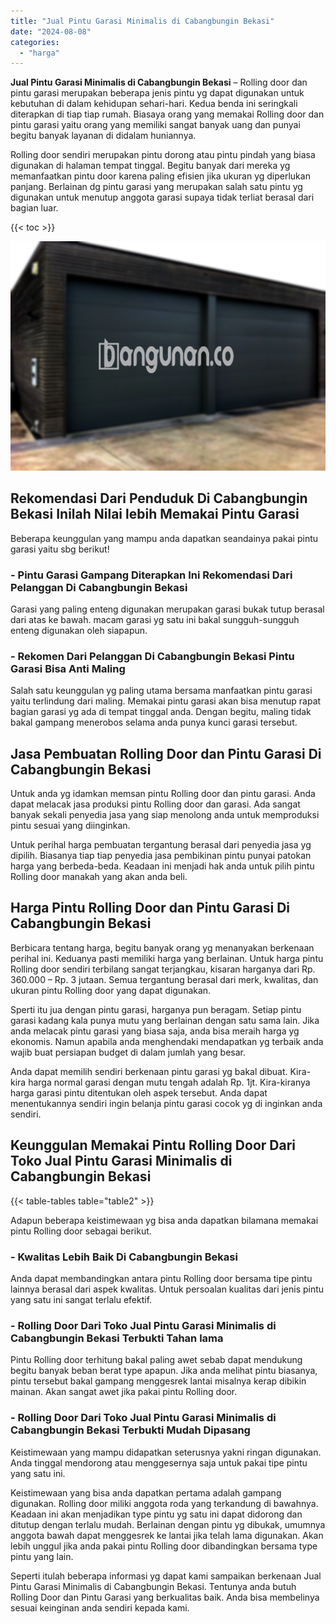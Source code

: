 ```yaml
---
title: "Jual Pintu Garasi Minimalis di Cabangbungin Bekasi"
date: "2024-08-08"
categories: 
  - "harga"
---
```


**Jual Pintu Garasi Minimalis di Cabangbungin Bekasi** – Rolling door dan pintu garasi merupakan beberapa jenis pintu yg dapat digunakan untuk kebutuhan di dalam kehidupan sehari-hari. Kedua benda ini seringkali diterapkan di tiap tiap rumah. Biasaya orang yang memakai Rolling door dan pintu garasi yaitu orang yang memiliki sangat banyak uang dan punyai begitu banyak layanan di didalam huniannya.

Rolling door sendiri merupakan pintu dorong atau pintu pindah yang biasa digunakan di halaman tempat tinggal. Begitu banyak dari mereka yg memanfaatkan pintu door karena paling efisien jika ukuran yg diperlukan panjang. Berlainan dg pintu garasi yang merupakan salah satu pintu yg digunakan untuk menutup anggota garasi supaya tidak terliat berasal dari bagian luar.

{{< toc >}}

![Jual Pintu Garasi Minimalis di Cabangbungin Bekasi](/images/pintu-garasi-23.png)

## Rekomendasi Dari Penduduk Di Cabangbungin Bekasi Inilah Nilai lebih Memakai Pintu Garasi

Beberapa keunggulan yang mampu anda dapatkan seandainya pakai pintu garasi yaitu sbg berikut!

### \- Pintu Garasi Gampang Diterapkan Ini Rekomendasi Dari Pelanggan Di Cabangbungin Bekasi

Garasi yang paling enteng digunakan merupakan garasi bukak tutup berasal dari atas ke bawah. macam garasi yg satu ini bakal sungguh-sungguh enteng digunakan oleh siapapun.

### \- Rekomen Dari Pelanggan Di Cabangbungin Bekasi Pintu Garasi Bisa Anti Maling

Salah satu keunggulan yg paling utama bersama manfaatkan pintu garasi yaitu terlindung dari maling. Memakai pintu garasi akan bisa menutup rapat bagian garasi yg ada di tempat tinggal anda. Dengan begitu, maling tidak bakal gampang menerobos selama anda punya kunci garasi tersebut.

## Jasa Pembuatan Rolling Door dan Pintu Garasi Di Cabangbungin Bekasi

Untuk anda yg idamkan memsan pintu Rolling door dan pintu garasi. Anda dapat melacak jasa produksi pintu Rolling door dan garasi. Ada sangat banyak sekali penyedia jasa yang siap menolong anda untuk memproduksi pintu sesuai yang diinginkan.

Untuk perihal harga pembuatan tergantung berasal dari penyedia jasa yg dipilih. Biasanya tiap tiap penyedia jasa pembikinan pintu punyai patokan harga yang berbeda-beda. Keadaan ini menjadi hak anda untuk pilih pintu Rolling door manakah yang akan anda beli.

## Harga Pintu Rolling Door dan Pintu Garasi Di Cabangbungin Bekasi

Berbicara tentang harga, begitu banyak orang yg menanyakan berkenaan perihal ini. Keduanya pasti memiliki harga yang berlainan. Untuk harga pintu Rolling door sendiri terbilang sangat terjangkau, kisaran harganya dari Rp. 360.000 – Rp. 3 jutaan. Semua tergantung berasal dari merk, kwalitas, dan ukuran pintu Rolling door yang dapat digunakan.

Sperti itu jua dengan pintu garasi, harganya pun beragam. Setiap pintu garasi kadang kala punya mutu yang berlainan dengan satu sama lain. Jika anda melacak pintu garasi yang biasa saja, anda bisa meraih harga yg ekonomis. Namun apabila anda menghendaki mendapatkan yg terbaik anda wajib buat persiapan budget di dalam jumlah yang besar.

Anda dapat memilih sendiri berkenaan pintu garasi yg bakal dibuat. Kira-kira harga normal garasi dengan mutu tengah adalah Rp. 1jt. Kira-kiranya harga garasi pintu ditentukan oleh aspek tersebut. Anda dapat menentukannya sendiri ingin belanja pintu garasi cocok yg di inginkan anda sendiri.

## Keunggulan Memakai Pintu Rolling Door Dari Toko Jual Pintu Garasi Minimalis di Cabangbungin Bekasi

{{< table-tables table="table2" >}}

Adapun beberapa keistimewaan yg bisa anda dapatkan bilamana memakai pintu Rolling door sebagai berikut.

### \- Kwalitas Lebih Baik Di Cabangbungin Bekasi

Anda dapat membandingkan antara pintu Rolling door bersama tipe pintu lainnya berasal dari aspek kwalitas. Untuk persoalan kualitas dari jenis pintu yang satu ini sangat terlalu efektif.

### \- Rolling Door Dari Toko Jual Pintu Garasi Minimalis di Cabangbungin Bekasi Terbukti Tahan lama

Pintu Rolling door terhitung bakal paling awet sebab dapat mendukung begitu banyak beban berat type apapun. Jika anda melihat pintu biasanya, pintu tersebut bakal gampang menggesrek lantai misalnya kerap dibikin mainan. Akan sangat awet jika pakai pintu Rolling door.

### \- Rolling Door Dari Toko Jual Pintu Garasi Minimalis di Cabangbungin Bekasi Terbukti Mudah Dipasang

Keistimewaan yang mampu didapatkan seterusnya yakni ringan digunakan. Anda tinggal mendorong atau menggesernya saja untuk pakai tipe pintu yang satu ini.

Keistimewaan yang bisa anda dapatkan pertama adalah gampang digunakan. Rolling door miliki anggota roda yang terkandung di bawahnya. Keadaan ini akan menjadikan type pintu yg satu ini dapat didorong dan ditutup dengan terlalu mudah. Berlainan dengan pintu yg dibukak, umumnya anggota bawah dapat menggesrek ke lantai jika telah lama digunakan. Akan lebih unggul jika anda pakai pintu Rolling door dibandingkan bersama type pintu yang lain.

Seperti itulah beberapa informasi yg dapat kami sampaikan berkenaan Jual Pintu Garasi Minimalis di Cabangbungin Bekasi. Tentunya anda butuh Rolling Door dan Pintu Garasi yang berkualitas baik. Anda bisa membelinya sesuai keinginan anda sendiri kepada kami.
